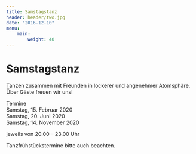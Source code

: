 ```yaml
---
title: Samstagstanz
header: header/two.jpg
date: "2016-12-10"
menu:
    main:
        weight: 40
---
```


# Samstagstanz  

Tanzen zusammen mit Freunden in lockerer und angenehmer Atomsphäre.  
Über Gäste freuen wir uns!  

Termine  
Samstag, 15. Februar 2020  
Samstag, 20. Juni 2020  
Samstag, 14. November 2020  

jeweils von 20.00 – 23.00 Uhr  

Tanzfrühstückstermine bitte auch beachten.  
